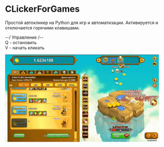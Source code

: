 # CLickerForGames
Простой автокликер на Python для игр и автоматизации. Активируется и отключается горячими клавишами.

--/ Управление /--  
Q - остановить  
V - начать кликать  

![til](./WorkVideo.gif)
